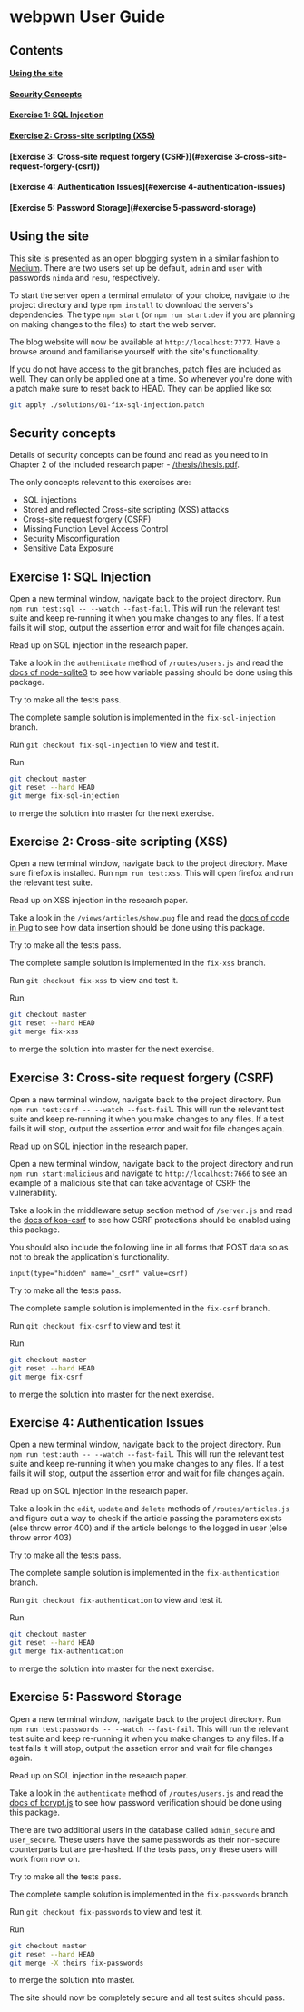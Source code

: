 # webpwn User Guide

## Contents

#### [Using the site](#using-the-site)
#### [Security Concepts](#using-the-site)
#### [Exercise 1: SQL Injection](#using-the-site)
#### [Exercise 2: Cross-site scripting (XSS)](#exercise-2-cross-site-scripting-(xss))
#### [Exercise 3: Cross-site request forgery (CSRF)](#exercise 3-cross-site-request-forgery-(csrf))
#### [Exercise 4: Authentication Issues](#exercise 4-authentication-issues)
#### [Exercise 5: Password Storage](#exercise 5-password-storage)


## Using the site

This site is presented as an open blogging system in a similar fashion to [Medium](https://medium.com). There are two users set up be default, `admin` and `user` with passwords `nimda` and `resu`, respectively.

To start the server open a terminal emulator of your choice, navigate to the project directory and type `npm install` to download the servers's dependencies. The type `npm start` (or `npm run start:dev` if you are planning on making changes to the files) to start the web server.

The blog website will now be available at `http://localhost:7777`. Have a browse around and familiarise yourself with the site's functionality.

If you do not have access to the git branches, patch files are included as well. They can only be applied one at a time. So whenever you're done with a patch make sure to reset back to HEAD. They can be applied like so:

```bash
git apply ./solutions/01-fix-sql-injection.patch
```

## Security concepts

Details of security concepts can be found and read as you need to in Chapter 2 of the included research paper - [/thesis/thesis.pdf](/thesis/thesis.pdf).

The only concepts relevant to this exercises are:

- SQL injections
- Stored and reflected Cross-site scripting (XSS) attacks
- Cross-site request forgery (CSRF)
- Missing Function Level Access Control
- Security Misconfiguration
- Sensitive Data Exposure

## Exercise 1: SQL Injection

Open a new terminal window, navigate back to the project directory. Run `npm run test:sql -- --watch --fast-fail`. This will run the relevant test suite and keep re-running it when you make changes to any files. If a test fails it will stop, output the assertion error and wait for file changes again.

Read up on SQL injection in the research paper.

Take a look in the `authenticate` method of `/routes/users.js` and read the [docs of node-sqlite3](https://github.com/mapbox/node-sqlite3/wiki/API) to see how variable passing should be done using this package.

Try to make all the tests pass.

The complete sample solution is implemented in the `fix-sql-injection` branch.

Run `git checkout fix-sql-injection` to view and test it.

Run
```bash
git checkout master
git reset --hard HEAD
git merge fix-sql-injection
```
to merge the solution into master for the next exercise.

## Exercise 2: Cross-site scripting (XSS)

Open a new terminal window, navigate back to the project directory. Make sure firefox is installed. Run `npm run test:xss`. This will open firefox and run the relevant test suite.

Read up on XSS injection in the research paper.

Take a look in the `/views/articles/show.pug` file and read the [docs of code in Pug](https://pugjs.org/language/code.html) to see how data insertion should be done using this package.

Try to make all the tests pass.

The complete sample solution is implemented in the `fix-xss` branch.

Run `git checkout fix-xss` to view and test it.

Run
```bash
git checkout master
git reset --hard HEAD
git merge fix-xss
```
to merge the solution into master for the next exercise.

## Exercise 3: Cross-site request forgery (CSRF)

Open a new terminal window, navigate back to the project directory. Run `npm run test:csrf -- --watch --fast-fail`. This will run the relevant test suite and keep re-running it when you make changes to any files. If a test fails it will stop, output the assertion error and wait for file changes again.

Read up on SQL injection in the research paper.

Open a new terminal window, navigate back to the project directory and run `npm run start:malicious` and navigate to `http://localhost:7666` to see an example of a malicious site that can take advantage of CSRF the vulnerability.

Take a look in the middleware setup section method of `/server.js` and read the [docs of koa-csrf](https://github.com/koajs/csrf) to see how CSRF protections should be enabled using this package.

You should also include the following line in all forms that POST data so as not to break the application's functionality.
```jade
input(type="hidden" name="_csrf" value=csrf)
```

Try to make all the tests pass.

The complete sample solution is implemented in the `fix-csrf` branch.

Run `git checkout fix-csrf` to view and test it.

Run
```bash
git checkout master
git reset --hard HEAD
git merge fix-csrf
```
to merge the solution into master for the next exercise.

## Exercise 4: Authentication Issues

Open a new terminal window, navigate back to the project directory. Run `npm run test:auth -- --watch --fast-fail`. This will run the relevant test suite and keep re-running it when you make changes to any files. If a test fails it will stop, output the assertion error and wait for file changes again.

Read up on SQL injection in the research paper.

Take a look in the `edit`, `update` and `delete` methods of `/routes/articles.js` and figure out a way to check if the article passing the parameters exists (else throw error 400) and if the article belongs to the logged in user (else throw error 403)

Try to make all the tests pass.

The complete sample solution is implemented in the `fix-authentication` branch.

Run `git checkout fix-authentication` to view and test it.

Run
```bash
git checkout master
git reset --hard HEAD
git merge fix-authentication
```
to merge the solution into master for the next exercise.

## Exercise 5: Password Storage

Open a new terminal window, navigate back to the project directory. Run `npm run test:passwords -- --watch --fast-fail`. This will run the relevant test suite and keep re-running it when you make changes to any files. If a test fails it will stop, output the assetion error and wait for file changes again.

Read up on SQL injection in the research paper.

Take a look in the `authenticate` method of `/routes/users.js` and read the [docs of bcrypt.js](https://github.com/dcodeIO/bcrypt.js) to see how password verification should be done using this package.

There are two additional users in the database called `admin_secure` and `user_secure`. These users have the same passwords as their non-secure counterparts but are pre-hashed. If the tests pass, only these users will work from now on.

Try to make all the tests pass.

The complete sample solution is implemented in the `fix-passwords` branch.

Run `git checkout fix-passwords` to view and test it.

Run
```bash
git checkout master
git reset --hard HEAD
git merge -X theirs fix-passwords
```
to merge the solution into master.

The site should now be completely secure and all test suites should pass.
